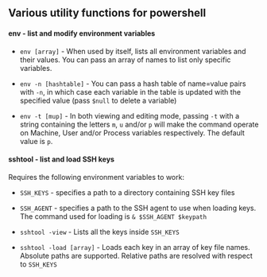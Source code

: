 ## Various utility functions for powershell

#### **env** - list and modify environment variables
 - `env [array]` - When used by itself, lists all environment variables and their values. You can pass an array of names to list only specific variables.

 - `env -n [hashtable]` - You can pass a hash table of name=value pairs with `-n`, in which case each variable in the table is updated with the specified value (pass `$null` to delete a variable)

 - `env -t [mup]` - In both viewing and editing mode, passing `-t` with a string containing the letters `m`, `u` and/or `p` will make the command operate on Machine, User and/or Process variables respectively. The default value is `p`.

#### **sshtool** - list and load SSH keys
Requires the following environment variables to work:
 - `SSH_KEYS` - specifies a path to a directory containing SSH key files
 - `SSH_AGENT` - specifies a path to the SSH agent to use when loading keys. The command used for loading is `& $SSH_AGENT $keypath`

 - `sshtool -view` - Lists all the keys inside `SSH_KEYS`
 - `sshtool -load [array]` - Loads each key in an array of key file names. Absolute paths are supported. Relative paths are resolved with respect to `SSH_KEYS`
